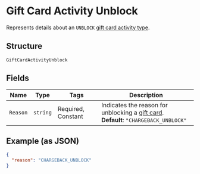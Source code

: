 
# Gift Card Activity Unblock

Represents details about an `UNBLOCK` [gift card activity type](../../doc/models/gift-card-activity-type.md).

## Structure

`GiftCardActivityUnblock`

## Fields

| Name | Type | Tags | Description |
|  --- | --- | --- | --- |
| `Reason` | `string` | Required, Constant | Indicates the reason for unblocking a [gift card](../../doc/models/gift-card.md).<br>**Default**: `"CHARGEBACK_UNBLOCK"` |

## Example (as JSON)

```json
{
  "reason": "CHARGEBACK_UNBLOCK"
}
```

